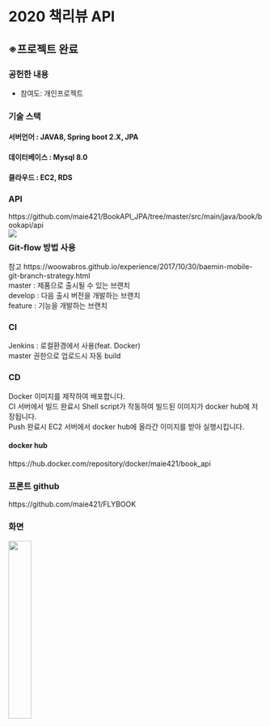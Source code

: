 # 2020 책리뷰 API
<h2>※프로젝트 완료</h2>
<h3>공헌한 내용</h3>
<ul>
  <li>참여도: 개인프로젝트</li>
</ul>
<h3>기술 스택</h3>
<h4>서버언어 : JAVA8, Spring boot 2.X, JPA </h4>
<h4>데이터베이스 : Mysql 8.0</h4>
<h4>클라우드 : EC2, RDS </h4>
<h3>API</h3>
https://github.com/maie421/BookAPI_JPA/tree/master/src/main/java/book/bookapi/api <br/>
<img src="https://user-images.githubusercontent.com/35258834/99074925-f907f780-25fb-11eb-893d-98139e9a568b.PNG" align="left">

<h3>Git-flow 방법 사용</h3>
참고 https://woowabros.github.io/experience/2017/10/30/baemin-mobile-git-branch-strategy.html <br/>
master : 제품으로 출시될 수 있는 브랜치<br/>
develop : 다음 출시 버전을 개발하는 브랜치<br/>
feature : 기능을 개발하는 브랜치 <br/>

<h3>CI</h3>
Jenkins : 로컬환경에서 사용(feat. Docker)<br/>
master 권한으로 업로드시 자동 build<br/>

<h3>CD</h3>
Docker 이미지를 제작하여 배포합니다.<br/>
CI 서버에서 빌드 완료시 Shell script가 작동하여 빌드된 이미지가 docker hub에 저장됩니다.<br/>
Push 완료시 EC2 서버에서 docker hub에 올라간 이미지를 받아 실행시킵니다.<br/>

<h4>docker hub</h4>
https://hub.docker.com/repository/docker/maie421/book_api<br/>

<h3>프론트 github</h3>
https://github.com/maie421/FLYBOOK <br/>
<h3>화면</h3>
<img src="https://user-images.githubusercontent.com/35258834/99064535-69f1e400-25e9-11eb-927a-396a337f6274.jpg" width="30%" align="left">
